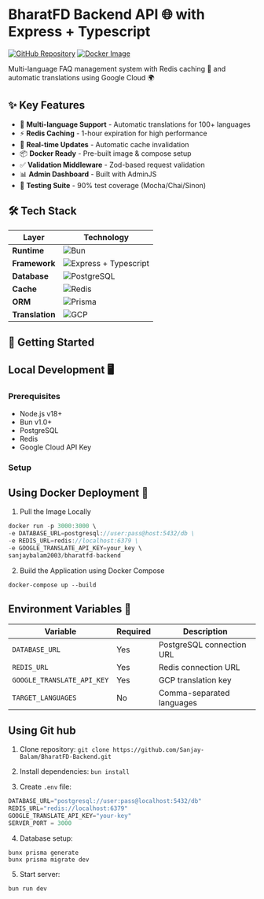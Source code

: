 # BharatFD Backend API 🌐 with Express + Typescript

[![GitHub Repository](https://img.shields.io/badge/🚀_GitHub-Repository-2ea44f?style=for-the-badge)](https://github.com/Sanjay-Balam/BharatFD-Backend)
[![Docker Image](https://img.shields.io/docker/pulls/sanjaybalam2003/bharatfd-backend?style=for-the-badge)](https://hub.docker.com/r/sanjaybalam2003/bharatfd-backend/tags)

Multi-language FAQ management system with Redis caching 🌟 and automatic translations using Google Cloud 🌍


## ✨ Key Features
- 🚀 **Multi-language Support** - Automatic translations for 100+ languages
- ⚡ **Redis Caching** - 1-hour expiration for high performance
- 🔄 **Real-time Updates** - Automatic cache invalidation
- 📦 **Docker Ready** - Pre-built image & compose setup
- ✅ **Validation Middleware** - Zod-based request validation
- 📊 **Admin Dashboard** - Built with AdminJS
- 🧪 **Testing Suite** - 90% test coverage (Mocha/Chai/Sinon)

## 🛠 Tech Stack
| Layer               | Technology                          |
|---------------------|-------------------------------------|
| **Runtime**         | ![Bun](https://img.shields.io/badge/Bun-🧭-black) |
| **Framework**       | ![Express + Typescript](https://img.shields.io/badge/Express-🚀-lightgrey) |
| **Database**        | ![PostgreSQL](https://img.shields.io/badge/PostgreSQL-🐘-blue) |
| **Cache**           | ![Redis](https://img.shields.io/badge/Redis-🧠-red) |
| **ORM**             | ![Prisma](https://img.shields.io/badge/Prisma-💎-2D3748) |
| **Translation**     | ![GCP](https://img.shields.io/badge/Google_Cloud-☁️-4285F4) |

## 🚀 Getting Started
## Local Development 🖥️

### Prerequisites
- Node.js v18+
- Bun v1.0+
- PostgreSQL
- Redis
- Google Cloud API Key

### Setup

## Using Docker Deployment 🐳

1. Pull the Image Locally
```js
docker run -p 3000:3000 \
-e DATABASE_URL=postgresql://user:pass@host:5432/db \
-e REDIS_URL=redis://localhost:6379 \
-e GOOGLE_TRANSLATE_API_KEY=your_key \
sanjaybalam2003/bharatfd-backend
```

2. Build the Application using Docker Compose

``` 
docker-compose up --build
```


## Environment Variables 🔧

| Variable                 | Required | Description                |
|-------------------------|----------|----------------------------|
| `DATABASE_URL`          | Yes      | PostgreSQL connection URL |
| `REDIS_URL`             | Yes      | Redis connection URL       |
| `GOOGLE_TRANSLATE_API_KEY` | Yes   | GCP translation key       |
| `TARGET_LANGUAGES`      | No       | Comma-separated languages  |




## Using Git hub

1. Clone repository: ```git clone https://github.com/Sanjay-Balam/BharatFD-Backend.git```

2. Install dependencies: ```bun install```

3. Create `.env` file:

```js
DATABASE_URL="postgresql://user:pass@localhost:5432/db"
REDIS_URL="redis://localhost:6379"
GOOGLE_TRANSLATE_API_KEY="your-key"
SERVER_PORT = 3000
```

4. Database setup:
```
bunx prisma generate
bunx prisma migrate dev
```


5. Start server:

```
bun run dev
```